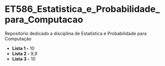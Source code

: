 # ET586_Estatistica_e_Probabilidade_para_Computacao
Repositório dedicado a disciplina de Estatística e Probabilidade para Computação

- **Lista 1 -** 10
- **Lista 2 -** 9,9
- **Lista 3 -** 10
